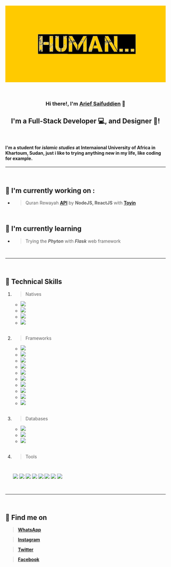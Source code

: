 <p align="center">
  <a href="https://instagram.com/saifuddien_" target="_blank" rel="noreferrer"><img src="./assets/banner.png" alt="my banner"></a>
</p>

<br>

<h3 align="center">
Hi there!, I'm <a href="https://instagram.com/saifuddien_" target="_blank" rel="noreferrer"><strong>Arief Saifuddien</strong></a> 👋
</h3>

<h2 align="center">
I'm a Full-Stack Developer 💻, and Designer 🎨!
</h2> 

<br>

#### I'm a student for __*islamic studies*__ at Internaional University of Africa in Khartoum, Sudan, just i like to trying anything new in my life, like **coding** for example.
___

<br>

## 🔭 I'm currently working on :

- > Quran Rewayah __[API](https://quran-rewayah.vercel.app)__ by __NodeJS, ReactJS__ with __[Toyin](https://github.com/Toyin5)__

<br>

## 🌱 I'm currently learning

- > Trying the __*Phyton*__ with __*Flask*__ web framework 

<br>

---

<br>

## 💼 Technical Skills

1. > Natives

    - ![](https://img.shields.io/badge/Markup-HTML-informational?style=flat&logo=HTML5&color=E34F26)
    - ![](https://img.shields.io/badge/Style-CSS-informational?style=flat&logo=CSS3&color=1572B6)
    - ![](https://img.shields.io/badge/Language-Javascript-informational?style=flat&logo=JavaScript&color=F7DF1E)
    - ![](https://img.shields.io/badge/Language-PHP-informational?style=flat&logo=php&color=334477)

    <br>

1. > Frameworks
    - ![](https://img.shields.io/badge/Style-Bootstrap-informational?style=flat&logo=bootstrap&color=553399)
    - ![](https://img.shields.io/badge/Style-Tailwind-informational?style=flat&logo=tailwind-css&color=117799)
    - ![](https://img.shields.io/badge/Style-SASS-informational?style=flat&logo=SASS&color=pink)
    - ![](https://img.shields.io/badge/Language-Codeigniter-informational?style=flat&logo=codeIgniter&color=red)
    - ![](https://img.shields.io/badge/Language-jQuery-informational?style=flat&logo=jquery&color=ffffff)
    - ![](https://img.shields.io/badge/Language-React-informational?style=flat&logo=react&color=61DAFB)
    - ![](https://img.shields.io/badge/Language-Vue-informational?style=flat&logo=vuedotjs&color=11ss11)
    - ![](https://img.shields.io/badge/Server-Node-informational?style=flat&logo=node.js&color=007700)
    - ![](https://img.shields.io/badge/Server-Express-informational?style=flat&logo=express&color=aaaaaa)
    - ![](https://img.shields.io/badge/Mobile-Expo-informational?style=flat&logo=expo&color=222222)

    <br>

1. > Databases
    - ![](https://img.shields.io/badge/Database-MongoDB-informational?style=flat&logo=mongodb&color=007700)
    - ![](https://img.shields.io/badge/Database-MariaDB-informational?style=flat&logo=mariadb&color=eeeeee)
    - ![](https://img.shields.io/badge/Database-MySQL-informational?style=flat&logo=mysql&color=lightblue)

    <br>

1. > Tools 

    <br>

     ![](https://img.shields.io/badge/Tools-NPM-informational?style=flat&logo=npm&color=red)
     ![](https://img.shields.io/badge/Tools-Yarn-informational?style=flat&logo=yarn&color=blue)
     ![](https://img.shields.io/badge/Tools-JWT-informational?style=flat&logo=JSON%20web%20tokens&color=white)
     ![](https://img.shields.io/badge/Tools-Vercel-informational?style=flat&logo=vercel&color=black)
     ![](https://img.shields.io/badge/Tools-Netlify-informational?style=flat&logo=netlify&color=lightblue)
     ![](https://img.shields.io/badge/Tools-Git-informational?style=flat&logo=git&color=red)
     ![](https://img.shields.io/badge/Tools-Github-informational?style=flat&logo=github&color=white)
     ![](https://img.shields.io/badge/Tools-VSCode-informational?style=flat&logo=visual-studio-code&color=blue)

<br>

---

<br>

## 🤝 Find me on
> __[WhatsApp](https://wa.me//+2491212089)__

> __[Instagram](https://instagram.com/saifuddien_)__

> __[Twitter](https://twitter.com/saifuddien_)__

> __[Facebook](https://facebook.com/saifuddien01)__